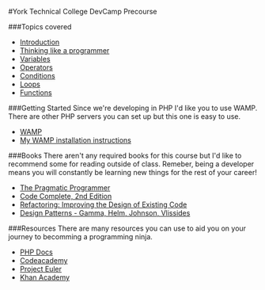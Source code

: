 #York Technical College DevCamp Precourse

###Topics covered

* [Introduction](https://github.com/kahlow/YTC-Dev-PreCourse/blob/master/introduction/intro.md)
* [Thinking like a programmer](https://github.com/kahlow/YTC-Dev-PreCourse/blob/master/thinking-like-a-programmer/thought.md)
* [Variables](https://github.com/kahlow/YTC-Dev-PreCourse/blob/master/variables/variables.md)
* [Operators](https://github.com/kahlow/YTC-Dev-PreCourse/blob/master/operators/operators.md)
* [Conditions](https://github.com/kahlow/YTC-Dev-PreCourse/blob/master/Conditions/conditionals.md)
* [Loops](https://github.com/kahlow/YTC-Dev-PreCourse/blob/master/loops/loops.md)
* [Functions](https://github.com/kahlow/YTC-Dev-PreCourse/blob/master/functions/functions.md)

###Getting Started
Since we're developing in PHP I'd like you to use WAMP. There are other PHP servers you can set up but this one is easy to use.

* [WAMP](http://www.wampserver.com/en/)
* [My WAMP installation instructions](https://github.com/kahlow/YTC-Dev-PreCourse/blob/master/WAMP/installation.md)


###Books
There aren't any required books for this course but I'd like to recommend some for reading outside of class. Remeber, being a developer means you will constantly be learning new things for the rest of your career!

* [The Pragmatic Programmer](https://pragprog.com/book/tpp/the-pragmatic-programmer)
* [Code Complete, 2nd Edition](http://www.cc2e.com/Default.aspx)
* [Refactoring: Improving the Design of Existing Code](http://martinfowler.com/books/refactoring.html)
* [Design Patterns - Gamma, Helm, Johnson, Vlissides](http://www.amazon.com/gp/product/0201633612?ie=UTF8&tag=diabeticbooks&linkCode=as2&camp=1789&creative=9325&creativeASIN=0201633612)

###Resources
There are many resources you can use to aid you on your journey to becomming a programming ninja.

* [PHP Docs](http://php.net/manual/en/)
* [Codeacademy](http://www.codecademy.com/)
* [Project Euler](https://projecteuler.net/)
* [Khan Academy](https://www.khanacademy.org)
